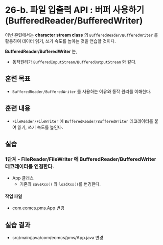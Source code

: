 # 26-b. 파일 입출력 API : 버퍼 사용하기(BufferedReader/BufferedWriter)

이번 훈련에서는 **character stream class** 의 `BufferedReader/BufferedWriter` 를 활용하여 데이터 읽기, 쓰기 속도를 높이는 것을 연습할 것이다.

**BufferedReader/BufferedWriter** 는,
- 동작원리가 `BufferedInputStream/BufferedOutputStream` 와 같다.


## 훈련 목표

- `BufferedReader/BufferedWriter` 를 사용하는 이유와 동작 원리를 이해한다.

## 훈련 내용

- `FileReader/FileWriter` 에 `BufferedReader/BufferedWriter` 데코레이터를 붙여 읽기, 쓰기 속도를 높인다.


## 실습


### 1단계 - FileReader/FileWriter 에 BufferedReader/BufferedWriter 데코레이터를 연결한다.

- App 클래스
  - 기존의 `saveXxx()` 와 `loadXxx()`를 변경한다.

#### 작업 파일

- com.eomcs.pms.App 변경


## 실습 결과

- src/main/java/com/eomcs/pms/App.java 변경
